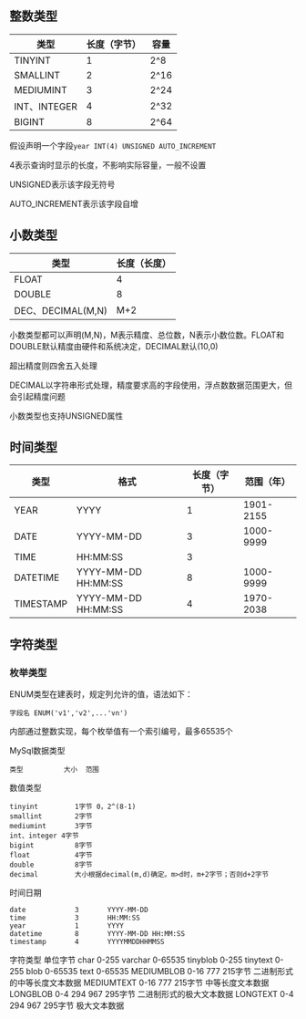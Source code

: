 
## 整数类型

|类型|长度（字节）|容量|
|---|----|---|
|TINYINT|1 |2^8|
|SMALLINT|2|2^16|
|MEDIUMINT|3|2^24|
|INT、INTEGER|4|2^32|
|BIGINT|8|2^64|

假设声明一个字段`year INT(4) UNSIGNED AUTO_INCREMENT`

4表示查询时显示的长度，不影响实际容量，一般不设置

UNSIGNED表示该字段无符号

AUTO_INCREMENT表示该字段自增

## 小数类型

|类型|长度（长度）|
|---|---|
|FLOAT|4|
|DOUBLE|8|
|DEC、DECIMAL(M,N)|M+2|

小数类型都可以声明(M,N)，M表示精度、总位数，N表示小数位数。FLOAT和DOUBLE默认精度由硬件和系统决定，DECIMAL默认(10,0)

超出精度则四舍五入处理

DECIMAL以字符串形式处理，精度要求高的字段使用，浮点数数据范围更大，但会引起精度问题

小数类型也支持UNSIGNED属性

## 时间类型

|类型|格式|长度（字节）|范围（年）|
|---|---|---|---|
|YEAR|YYYY|1|1901-2155|
|DATE|YYYY-MM-DD|3|1000-9999|
|TIME|HH:MM:SS|3||
|DATETIME|YYYY-MM-DD HH:MM:SS|8|1000-9999|
|TIMESTAMP|YYYY-MM-DD HH:MM:SS|4|1970-2038|

## 字符类型



### 枚举类型

ENUM类型在建表时，规定列允许的值，语法如下：

`字段名 ENUM('v1','v2',...'vn')`

内部通过整数实现，每个枚举值有一个索引编号，最多65535个






MySql数据类型

	类型			大小	范围	
	
数值类型

	tinyint			1字节	0，2^(8-1)	
	smallint		2字节
	mediumint		3字节
	int、integer	4字节
	bigint			8字节
	float			4字节
	double			8字节
	decimal			大小根据decimal(m,d)确定。m>d时，m+2字节；否则d+2字节
	
时间日期
							
	date			3		YYYY-MM-DD
	time			3		HH:MM:SS
	year			1		YYYY
	datetime		8		YYYY-MM-DD HH:MM:SS
	timestamp		4		YYYYMMDDHHMMSS
	
字符类型
				单位字节
	char		0-255
	varchar		0-65535
	tinyblob	0-255
	tinytext	0-255
	blob		0-65535
	text		0-65535
	MEDIUMBLOB	0-16 777 215字节	二进制形式的中等长度文本数据
	MEDIUMTEXT	0-16 777 215字节	中等长度文本数据
	LONGBLOB	0-4 294 967 295字节	二进制形式的极大文本数据
	LONGTEXT	0-4 294 967 295字节	极大文本数据
	